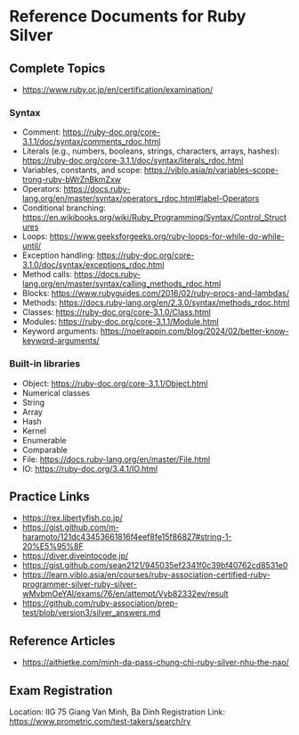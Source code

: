 # Reference Documents for Ruby Silver

## Complete Topics
- https://www.ruby.or.jp/en/certification/examination/

### Syntax
- Comment: https://ruby-doc.org/core-3.1.1/doc/syntax/comments_rdoc.html
- Literals (e.g., numbers, booleans, strings, characters, arrays, hashes): https://ruby-doc.org/core-3.1.1/doc/syntax/literals_rdoc.html
- Variables, constants, and scope: https://viblo.asia/p/variables-scope-trong-ruby-bWrZnBkmZxw
- Operators: https://docs.ruby-lang.org/en/master/syntax/operators_rdoc.html#label-Operators
- Conditional branching: https://en.wikibooks.org/wiki/Ruby_Programming/Syntax/Control_Structures
- Loops: https://www.geeksforgeeks.org/ruby-loops-for-while-do-while-until/
- Exception handling: https://ruby-doc.org/core-3.1.0/doc/syntax/exceptions_rdoc.html
- Method calls: https://docs.ruby-lang.org/en/master/syntax/calling_methods_rdoc.html
- Blocks: https://www.rubyguides.com/2016/02/ruby-procs-and-lambdas/
- Methods: https://docs.ruby-lang.org/en/2.3.0/syntax/methods_rdoc.html
- Classes: https://ruby-doc.org/core-3.1.0/Class.html
- Modules: https://ruby-doc.org/core-3.1.1/Module.html
- Keyword arguments: https://noelrappin.com/blog/2024/02/better-know-keyword-arguments/


### Built-in libraries
- Object: https://ruby-doc.org/core-3.1.1/Object.html
- Numerical classes
- String
- Array
- Hash
- Kernel
- Enumerable
- Comparable
- File: https://docs.ruby-lang.org/en/master/File.html
- IO: https://ruby-doc.org/3.4.1/IO.html

## Practice Links
- https://rex.libertyfish.co.jp/
- https://gist.github.com/m-haramoto/121dc43453661816f4eef8fe15f86827#string-1-20%E5%95%8F
- https://diver.diveintocode.jp/
- https://gist.github.com/sean2121/945035ef2341f0c39bf40762cd8531e0
- https://learn.viblo.asia/en/courses/ruby-association-certified-ruby-programmer-silver-ruby-silver-wMvbmOeYAl/exams/76/en/attempt/Vyb82332ev/result
- https://github.com/ruby-association/prep-test/blob/version3/silver_answers.md

## Reference Articles
- https://aithietke.com/minh-da-pass-chung-chi-ruby-silver-nhu-the-nao/

## Exam Registration
Location: IIG 75 Giang Van Minh, Ba Dinh
Registration Link: https://www.prometric.com/test-takers/search/ry
